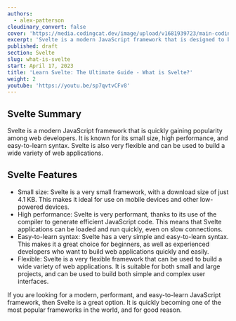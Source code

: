 ```yaml
---
authors:
  - alex-patterson
cloudinary_convert: false
cover: 'https://media.codingcat.dev/image/upload/v1681939723/main-codingcatdev-photo/courses/svelte/what-is-svelte.png'
excerpt: 'Svelte is a modern JavaScript framework that is designed to be fast, simple, and scalable.'
published: draft
section: Svelte
slug: what-is-svelte
start: April 17, 2023
title: 'Learn Svelte: The Ultimate Guide - What is Svelte?'
weight: 2
youtube: 'https://youtu.be/sp7qvtvCFv8'
---
```


## Svelte Summary

Svelte is a modern JavaScript framework that is quickly gaining popularity among web developers. It is known for its small size, high performance, and easy-to-learn syntax. Svelte is also very flexible and can be used to build a wide variety of web applications.

## Svelte Features

- Small size: Svelte is a very small framework, with a download size of just 4.1 KB. This makes it ideal for use on mobile devices and other low-powered devices.
- High performance: Svelte is very performant, thanks to its use of the compiler to generate efficient JavaScript code. This means that Svelte applications can be loaded and run quickly, even on slow connections.
- Easy-to-learn syntax: Svelte has a very simple and easy-to-learn syntax. This makes it a great choice for beginners, as well as experienced developers who want to build web applications quickly and easily.
- Flexible: Svelte is a very flexible framework that can be used to build a wide variety of web applications. It is suitable for both small and large projects, and can be used to build both simple and complex user interfaces.

If you are looking for a modern, performant, and easy-to-learn JavaScript framework, then Svelte is a great option. It is quickly becoming one of the most popular frameworks in the world, and for good reason.
